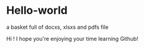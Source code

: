 # Hello-world
a basket full of docxs, xlsxs and pdfs file

Hi !
I hope you're enjoying your time learning Github!
